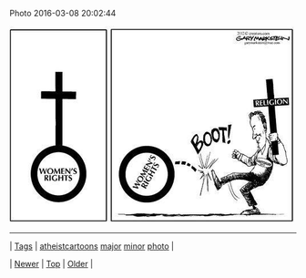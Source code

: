 <!--
title: Photo 2016-03-08 20
date: 2020-06-28T15:27:00.109Z
tags: atheistcartoons, major, minor, photo
-->


Photo 2016-03-08 20:02:44

![](140701395164-0.jpg)

<!--BOTTOM-POST-NAVIGATION-->
---

| [Tags](tags.md) | [atheistcartoons](tag-atheistcartoons.md) [major](tag-major.md) [minor](tag-minor.md) [photo](tag-photo.md) |

| [Newer](140689487619.md) | [Top](index.md) | [Older](140743192929.md) |